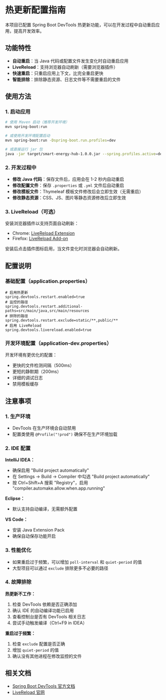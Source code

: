 # 热更新配置指南

本项目已配置 Spring Boot DevTools 热更新功能，可以在开发过程中自动重启应用，提高开发效率。

## 功能特性

- **自动重启**：当 Java 代码或配置文件发生变化时自动重启应用
- **LiveReload**：支持浏览器自动刷新（需要浏览器插件）
- **快速重启**：只重启应用上下文，比完全重启更快
- **智能排除**：排除静态资源、日志文件等不需要重启的文件

## 使用方法

### 1. 启动应用

```bash
# 使用 Maven 启动（推荐开发环境）
mvn spring-boot:run

# 或使用开发环境配置启动
mvn spring-boot:run -Dspring-boot.run.profiles=dev

# 或直接运行 jar 包
java -jar target/smart-energy-hub-1.0.0.jar --spring.profiles.active=dev
```

### 2. 开发过程中

- **修改 Java 代码**：保存文件后，应用会在 1-2 秒内自动重启
- **修改配置文件**：保存 `.properties` 或 `.yml` 文件后自动重启
- **修改模板文件**：Thymeleaf 模板文件修改后会立即生效（无需重启）
- **修改静态资源**：CSS、JS、图片等静态资源修改后立即生效

### 3. LiveReload（可选）

安装浏览器插件以支持页面自动刷新：
- Chrome: [LiveReload Extension](https://chrome.google.com/webstore/detail/livereload/jnihajbhpnppcggbcgedagnkighmdlei)
- Firefox: [LiveReload Add-on](https://addons.mozilla.org/en-US/firefox/addon/livereload/)

安装后点击插件图标启用，当文件变化时浏览器会自动刷新。

## 配置说明

### 基础配置（application.properties）

```properties
# 启用热更新
spring.devtools.restart.enabled=true
# 监控的路径
spring.devtools.restart.additional-paths=src/main/java,src/main/resources
# 排除的路径
spring.devtools.restart.exclude=static/**,public/**
# 启用 LiveReload
spring.devtools.livereload.enabled=true
```

### 开发环境配置（application-dev.properties）

开发环境有更优化的配置：
- 更快的文件检测间隔（500ms）
- 更短的静默期（200ms）
- 详细的调试日志
- 禁用模板缓存

## 注意事项

### 1. 生产环境

- DevTools 在生产环境会自动禁用
- 配置类使用 `@Profile("!prod")` 确保不在生产环境加载

### 2. IDE 配置

**IntelliJ IDEA：**
- 确保启用 "Build project automatically"
- 在 Settings → Build → Compiler 中勾选 "Build project automatically"
- 按 Ctrl+Shift+A 搜索 "Registry"，启用 "compiler.automake.allow.when.app.running"

**Eclipse：**
- 默认支持自动编译，无需额外配置

**VS Code：**
- 安装 Java Extension Pack
- 确保自动保存功能开启

### 3. 性能优化

- 如果重启过于频繁，可以增加 `poll-interval` 和 `quiet-period` 的值
- 大型项目可以通过 `exclude` 排除更多不必要的路径

### 4. 故障排除

**热更新不工作：**
1. 检查 DevTools 依赖是否正确添加
2. 确认 IDE 的自动编译功能已启用
3. 查看控制台是否有 DevTools 相关日志
4. 尝试手动触发编译（Ctrl+F9 in IDEA）

**重启过于频繁：**
1. 检查 `exclude` 配置是否正确
2. 增加 `quiet-period` 的值
3. 确认没有其他进程在修改监控的文件

## 相关文档

- [Spring Boot DevTools 官方文档](https://docs.spring.io/spring-boot/docs/current/reference/html/using.html#using.devtools)
- [LiveReload 官网](http://livereload.com/)